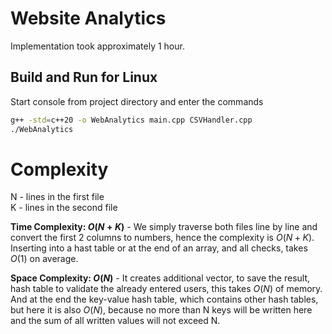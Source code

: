 # Website Analytics
Implementation took approximately 1 hour.    

## Build and Run for Linux
Start console from project directory and enter the commands
``` Bash
g++ -std=c++20 -o WebAnalytics main.cpp CSVHandler.cpp
./WebAnalytics
```

# Complexity
N - lines in the first file  
K - lines in the second file  

**Time Complexity: $O(N+K)$** - We simply traverse both files line by line and convert the first 2 columns to numbers,
hence the complexity is $O(N+K)$. Inserting into a hast table or at the end of an array, and all checks, takes $O(1)$ on average.  

**Space Complexity: $O(N)$** - It creates additional vector, to save the result, hash table to validate the already entered users, this takes $O(N)$ of memory.
And at the end the key-value hash table, which contains other hash tables, but here it is also $O(N)$, 
because no more than N keys will be written here and the sum of all written values will not exceed N.
